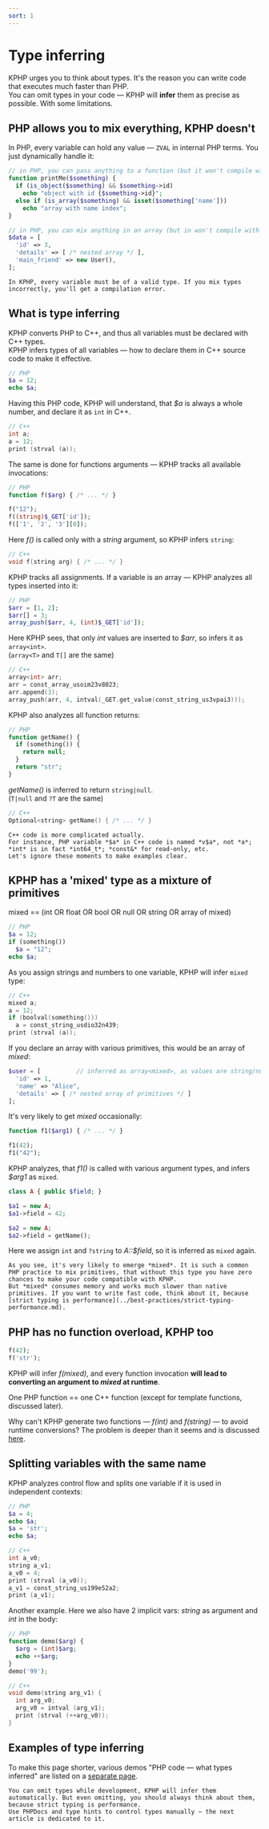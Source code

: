 ```yaml
---
sort: 1
---
```


# Type inferring

KPHP urges you to think about types. It's the reason you can write code that executes much faster than PHP.  
You can omit types in your code — KPHP will **infer** them as precise as possible. With some limitations.


## PHP allows you to mix everything, KPHP doesn't

In PHP, every variable can hold any value — `ZVAL` in internal PHP terms. You just dynamically handle it:
```php
// in PHP, you can pass anything to a function (but it won't compile with KPHP)
function printMe($something) {
  if (is_object($something) && $something->id) 
    echo "object with id {$something->id}";
  else if (is_array($something) && isset($something['name'])) 
    echo "array with name index";
}

// in PHP, you can mix anything in an array (but in won't compile with KPHP) 
$data = [
  'id' => 3,
  'details' => [ /* nested array */ ],
  'main_friend' => new User(),
];
```

```warning
In KPHP, every variable must be of a valid type. If you mix types incorrectly, you'll get a compilation error. 
```


## What is type inferring

KPHP converts PHP to C++, and thus all variables must be declared with C++ types.  
KPHP infers types of all variables — how to declare them in C++ source code to make it effective.

```php
// PHP
$a = 12;
echo $a;
```
Having this PHP code, KPHP will understand, that *$a* is always a whole number, and declare it as `int` in C++.
```cpp
// C++
int a;
a = 12;
print (strval (a));
```

The same is done for functions arguments — KPHP tracks all available invocations:

```php
// PHP
function f($arg) { /* ... */ }

f("12");
f((string)$_GET['id']);
f(['1', '2', '3'][0]);
```
Here *f()* is called only with a *string* argument, so KPHP infers `string`:
```cpp
// C++
void f(string arg) { /* ... */ }
```

KPHP tracks all assignments. If a variable is an array — KPHP analyzes all types inserted into it:
```php
// PHP
$arr = [1, 2];
$arr[] = 3;
array_push($arr, 4, (int)$_GET['id']);
```

Here KPHP sees, that only *int* values are inserted to *$arr*, so infers it as `array<int>`.  
(`array<T>` and `T[]` are the same)
```cpp
// C++
array<int> arr;
arr = const_array_usoim23v8023;
arr.append(3);
array_push(arr, 4, intval(_GET.get_value(const_string_us3vpai3)));
```

KPHP also analyzes all function returns: 
```php
// PHP
function getName() {
  if (something()) {
    return null;  
  }
  return "str";
}
```
*getName()* is inferred to return `string|null`.  
(`T|null` and `?T` are the same)
```cpp
// C++
Optional<string> getName() { /* ... */ }
```

```note
C++ code is more complicated actually.  
For instance, PHP variable *$a* in C++ code is named *v$a*, not *a*; *int* is in fact *int64_t*; *const&* for read-only, etc.   
Let's ignore these moments to make examples clear.
```


## KPHP has a 'mixed' type as a mixture of primitives

<div class="main-definition">
    mixed == (int OR float OR bool OR null OR string OR array of mixed)
</div>

```php
// PHP
$a = 12;
if (something()) 
  $a = "12";
echo $a;
```

As you assign strings and numbers to one variable, KPHP will infer `mixed` type:
```cpp
// C++
mixed a;
a = 12;
if (boolval(something())) 
  a = const_string_usdio32n439;
print (strval (a));
```

If you declare an array with various primitives, this would be an array of *mixed*:
```php
$user = [          // inferred as array<mixed>, as values are string/numbers/mixed[] together
  'id' => 1,
  'name' => "Alice",
  'details' => [ /* nested array of primitives */ ]
];
```

It's very likely to get *mixed* occasionally:
```php
function f1($arg1) { /* ... */ }

f1(42);
f1("42");
```
KPHP analyzes, that *f1()* is called with various argument types, and infers *$arg1* as `mixed`.

```php
class A { public $field; }

$a1 = new A;
$a1->field = 42;

$a2 = new A;
$a2->field = getName();
```
Here we assign `int` and `?string` to *A::$field*, so it is inferred as `mixed` again.

```danger
As you see, it's very likely to emerge *mixed*. It is such a common PHP practice to mix primitives, that without this type you have zero chances to make your code compatible with KPHP.  
But *mixed* consumes memory and works much slower than native primitives. If you want to write fast code, think about it, because [strict typing is performance](../best-practices/strict-typing-performance.md).
```


## PHP has no function overload, KPHP too

```php
f(42);
f('str');
```
KPHP will infer *f(mixed)*, and every function invocation **will lead to converting an argument to *mixed* at runtime**.

One PHP function == one C++ function (except for template functions, discussed later).

Why can't KPHP generate two functions — *f(int)* and *f(string)* — to avoid runtime conversions? 
The problem is deeper than it seems and is discussed [here](../../various-topics/why-no-overload.md).


## Splitting variables with the same name

KPHP analyzes control flow and splits one variable if it is used in independent contexts:
```php
// PHP
$a = 4;
echo $a;
$a = 'str';
echo $a;
```
```cpp
// C++
int a_v0;
string a_v1;
a_v0 = 4;
print (strval (a_v0));
a_v1 = const_string_us199e52a2;
print (a_v1);
```

Another example. Here we also have 2 implicit vars: *string* as argument and *int* in the body:
```php
// PHP
function demo($arg) {
  $arg = (int)$arg;
  echo ++$arg;
}
demo('99');
```
```cpp
// C++
void demo(string arg_v1) {
  int arg_v0;
  arg_v0 = intval (arg_v1);
  print (strval (++arg_v0));
}
``` 


## Examples of type inferring

To make this page shorter, various demos "PHP code — what types inferred" are listed on a [separate page](../../various-topics/type-inferring-examples.md).


```tip
You can omit types while development, KPHP will infer them automatically. But even omitting, you should always think about them, because strict typing is performance.  
Use PHPDocs and type hints to control types manually — the next article is dedicated to it.
```
